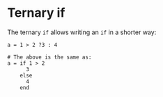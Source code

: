 # Ternary if

The ternary `if` allows writing an `if` in a shorter way:

```crystal
a = 1 > 2 ?3 : 4

# The above is the same as:
a = if 1 > 2
      3
    else
      4
    end
```
